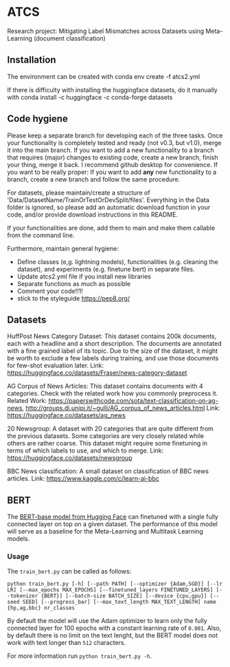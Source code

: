 # ATCS
Research project: Mitigating Label Mismatches across Datasets using Meta-Learning (document classification)

## Installation
The environment can be created with conda env create -f atcs2.yml

If there is difficulty with installing the huggingface datasets, do it manually with conda install -c huggingface -c conda-forge datasets

## Code hygiene
Please keep a separate branch for developing each of the three tasks. Once your functionality is completely tested and ready (not v0.3, but v1.0), merge it into the main branch. If you want to add a new functionality to a branch that requires (major) changes to existing code, create a new branch, finish your thing, merge it back.
I recommend github desktop for convenience.
If you want to be really proper: If you want to add **any** new functionality to a branch, create a new branch and follow the same procedure.

For datasets, please maintain/create a structure of 'Data/DatasetName/TrainOrTestOrDevSplit/files'. Everything in the Data folder is ignored, so please add an automatic download function in your code, and/or provide download instructions in this README.

If your functionalities are done, add them to main and make them callable from the command line.

Furthermore, maintain general hygiene:
- Define classes (e,g. lightning models), functionalities (e.g. cleaning the dataset), and experiments (e.g. finetune bert) in separate files.
- Update atcs2.yml file if you install new libraries
- Separate functions as much as possible
- Comment your code!!1!
- stick to the styleguide https://pep8.org/

## Datasets
HuffPost News Category Dataset: This dataset contains 200k documents, each with a headline and a short description. The documents are annotated with a fine grained label of its topic. Due to the size of the dataset, it might be worth to exclude a few labels during training, and use those documents for few-shot evaluation later. 
Link: https://huggingface.co/datasets/Fraser/news-category-dataset 

AG Corpus of News Articles: This dataset contains documents with 4 categories. Check with the related work how you commonly preprocess it. 
Related Work: https://paperswithcode.com/sota/text-classification-on-ag-news, http://groups.di.unipi.it/~gulli/AG_corpus_of_news_articles.html 
Link: https://huggingface.co/datasets/ag_news 


20 Newsgroup: A dataset with 20 categories that are quite different from the previous datasets. Some categories are very closely related while others are rather coarse. This dataset might require some finetuning in terms of which labels to use, and which to merge. 
Link: https://huggingface.co/datasets/newsgroup 


BBC News classification: A small dataset on classification of BBC news articles. 
Link: https://www.kaggle.com/c/learn-ai-bbc 

## BERT
The [BERT-base model from Hugging Face](https://huggingface.co/bert-base-uncased) can finetuned with a single fully connected layer on top on a given dataset. The performance of this model will serve as a baseline for the Meta-Learning and Multitask Learning models.
### Usage
The `train_bert.py` can be called as follows:

``python train_bert.py [-h] [--path PATH] [--optimizer {Adam,SGD}] [--lr LR] [--max_epochs MAX_EPOCHS] [--finetuned_layers FINETUNED_LAYERS] [--tokenizer {BERT}] [--batch-size BATCH_SIZE] [--device {cpu,gpu}] [--seed SEED]
                     [--progress_bar] [--max_text_length MAX_TEXT_LENGTH]
                     name {hp,ag,bbc} nr_classes``

By default the model will use the Adam optimizer to learn only the fully connected layer for 100 epochs with a constant learning rate of `0.001`. Also, by default there is no limit on the text lenght, but the BERT model does not work with text longer than `512` characters.

For more information run `python train_bert.py -h`.
